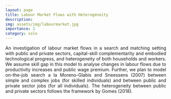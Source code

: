 ```yaml
---
layout: page
title: Labour Market Flows with Heterogeneity
description:
img: assets/img/labourmarket.jpg
importance: 1
category: solo
---
```


<p align="justify"> An investigation of labour market flows in a search and matching setting with public and private sectors, capital-skill complementarity and
embodied technological progress, and heterogeneity of both households and workers. We assume
skill gap in this model to analyse changes in labour flows due to productivity increases and public wage premium. Further, we plan to model on-the-job search a la Moreno-Glabis and Sneessens (2007) between simple and complex jobs (for skilled individuals) and between public and private sector jobs (for all individuals). The heterogeneity between public and private sectors follows the framework by Gomes (2018).</p>
